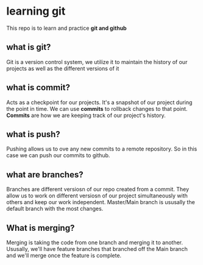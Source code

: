 # learning git
This repo is to learn and practice **git and github**


## what is git? 
Git is a version control system, we utilize it to maintain the history of our projects as well as the different versions of it  

## what is commit?
Acts as a checkpoint for our projects. It's a snapshot of our project during the point in time. We can use **commits** to rollback changes to that point. **Commits** are how we are keeping track of our project's history. 

## what is push? 
Pushing allows us to ove any new commits to a remote repository. So in this case we can push our commits to github.

## what are branches? 
Branches are different versiosn of our repo created from a commit. They allow us to work on different versiosn of our project simultaneously with others and keep our work independent. Master/Main branch is ususally the default branch with the most changes.

## What is merging? 
Merging is taking the code from one branch and merging it to another. Ususally, we'll have feature branches that branched off the Main branch and we'll merge once the feature is complete.